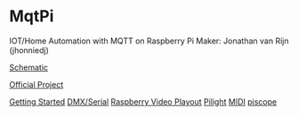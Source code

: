 # MqtPi
IOT/Home Automation with MQTT on Raspberry Pi
Maker: Jonathan van Rijn (jhonniedj)

[Schematic](https://raw.githubusercontent.com/jhonniedj/MqtPi/master/docs/schematic.png)

[Official Project](https://github.com/jhonniedj/MqtPi/blob/master/docs/Jonathan%20van%20Rijn%20-%20MqtPi.pdf)

[Getting Started](https://github.com/jhonniedj/MqtPi/blob/master/docs/Quickstart.md)
[DMX/Serial](https://github.com/jhonniedj/MqtPi/blob/master/docs/Hi-speed%20Serial.md)
[Raspberry Video Playout](https://github.com/jhonniedj/MqtPi/blob/master/docs/HDMI%20Video.md)
[Pilight](https://github.com/jhonniedj/MqtPi/blob/master/docs/Pilight.md)
[MIDI](https://github.com/jhonniedj/MqtPi/blob/master/docs/USB%20MIDI.md)
[piscope](https://github.com/jhonniedj/MqtPi/blob/master/docs/piscope.md)